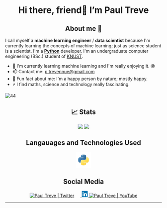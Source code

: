 <h1 align="center"> Hi there, friend👋 I’m Paul Treve</h1>

<h2 align="center"> About me 🙂 </h2>

I call myself a **machine learning engineer** / **data scientist** because I'm currently learning the concepts of machine learning; just as science student is a scientist. I'm a [**Python**](python.org) developer.
I'm an undergraduate computer engineering (BSc.) student of [KNUST](https://knust.edu.gh/).
- 🌱 I'm currently learning machine learning and I'm really enjoying it. 😜
- 📫 Contact me: p.trevennue@gmail.com
- 👀 Fun fact about me: I'm a happy person by nature; mostly happy. 
- ⚡ I find maths, science and technology really fascinating.

![44](https://user-images.githubusercontent.com/55891238/141702415-39036067-23fb-40d2-9895-57f97053bae1.jpg)

<h2 align="center"> 📈 Stats</h2>
<p align="center">
<img width="47%"
   src="https://github-readme-stats.vercel.app/api?username=trevenue44&show_icons=true&theme=tokyonight" 
/>
  <img width="47%" src="https://github-readme-streak-stats.herokuapp.com/?user=Choudharytara&theme=tokyonight" />

</p>

<h2 align="center"> Langauages and Technologies Used </h2>

<p align="center">
  <code><img height="50" src="https://raw.githubusercontent.com/github/explore/80688e429a7d4ef2fca1e82350fe8e3517d3494d/topics/python/python.png"></code>

</p>


<h2 align="center">Social Media</h2>

<p align="center">
<a href="https://twitter.com/trevenue44/">
  <img alt="Paul Treve | Twitter" width="4%" src="https://raw.githubusercontent.com/peterthehan/peterthehan/master/assets/twitter.svg" style="margin-right: 20px;"/>
</a>
<a href="https://www.linkedin.com/in/paul-treve-b5742a193/">
  <img alt="Paul Treve LinkedIn" width="4%" src="https://github.com/devicons/devicon/blob/master/icons/linkedin/linkedin-original.svg" />
</a>
  <a href="https://youtube.com/c/trevenue44">
  <img alt="Paul Treve | YouTube" width="4%" src="https://raw.githubusercontent.com/peterthehan/peterthehan/master/assets/youtube.svg" />
</a>
<br>
</p>

<hr>


<!---!

<img width="48%"  height="50%" src="https://github-readme-stats.vercel.app/api/top-langs/?username=trevenue44&layout=compact" />

![Paul Treve's github stats](https://github-readme-stats.vercel.app/api?username=trevenue44)

[LinkedIn](https://gh.linkedin.com/in/paul-treve-b5742a193) | [Twitter](https://www.twitter.com/trevennue) | [Math plus Tech (YouTube)](https://www.youtube.com/channel/UC-dACUufbrNAdhkiEIOVDcg) | [Math plus Tech (Medium)](https://mathplustech.medium.com/) | [Instagram](https://www.instagram.com/trevennue/)




Yes, I'm a computer engineer, a tech enthusiast and a general lover of math, science and technology. I'm a happy person by nature. I find most things facinating and I, most certainly, do not believe that anything is too difficult to do.
- 👀 It's a great feeling when I'm able to understand the 'why' behind things. I love to learn and acquire new skills in any field I find interesting. I’m interested in knowing how and, most importantly, why things happen. And yes, I love to code! 
- 🌱 I’m currently an undergraduate student reading BSc. Computer Engineering. Python! Machine learning is a field I'm starting to explore.

- 💞️ I’m looking to collaborate on ...
- 📫 How to reach me ...
--->
<!---
trevennue/trevennue is a ✨ special ✨ repository because its `README.md` (this file) appears on your GitHub profile.
You can click the Preview link to take a look at your changes.
--->
